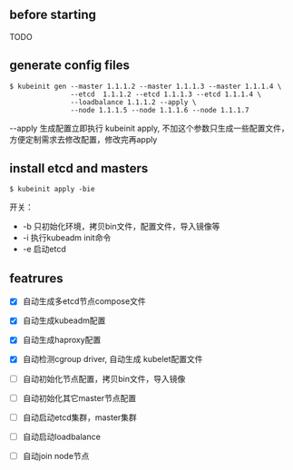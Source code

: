 ## before starting
TODO

## generate config files
```
$ kubeinit gen --master 1.1.1.2 --master 1.1.1.3 --master 1.1.1.4 \
               --etcd  1.1.1.2 --etcd 1.1.1.3 --etcd 1.1.1.4 \
               --loadbalance 1.1.1.2 --apply \
               --node 1.1.1.5 --node 1.1.1.6 --node 1.1.1.7 
```
--apply 生成配置立即执行 kubeinit apply, 不加这个参数只生成一些配置文件，方便定制需求去修改配置，修改完再apply

## install etcd and masters
```
$ kubeinit apply -bie
```
开关：
* -b 只初始化环境，拷贝bin文件，配置文件，导入镜像等
* -i 执行kubeadm init命令
* -e 启动etcd

## featrures
- [x] 自动生成多etcd节点compose文件
- [x] 自动生成kubeadm配置
- [x] 自动生成haproxy配置
- [x] 自动检测cgroup driver, 自动生成 kubelet配置文件

- [ ] 自动初始化节点配置，拷贝bin文件，导入镜像
- [ ] 自动初始化其它master节点配置
- [ ] 自动启动etcd集群，master集群
- [ ] 自动启动loadbalance
- [ ] 自动join node节点
